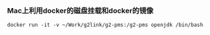 ### Mac上利用docker的磁盘挂载和docker的镜像

```shell
docker run -it -v ~/Work/g2link/g2-pms:/g2-pms openjdk /bin/bash
```

